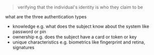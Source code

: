 >verifying that the individual's identity is who they claim to be

what are the three authentication types 
- knowledge e.g. what does the subject know about the system like password or pin
- ownership e.g. does the subject have a card or token or key
- unique characteristics e.g. biometrics like fingerprint and retina, signatures